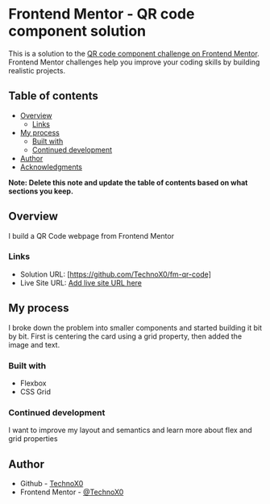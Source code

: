 # Frontend Mentor - QR code component solution

This is a solution to the [QR code component challenge on Frontend Mentor](https://www.frontendmentor.io/challenges/qr-code-component-iux_sIO_H). Frontend Mentor challenges help you improve your coding skills by building realistic projects. 

## Table of contents
- [Overview](#overview)
  - [Links](#links)
- [My process](#my-process)
  - [Built with](#built-with)
  - [Continued development](#continued-development)
- [Author](#author)
- [Acknowledgments](#acknowledgments)

**Note: Delete this note and update the table of contents based on what sections you keep.**

## Overview
I build a QR Code webpage from Frontend Mentor

### Links

- Solution URL: [https://github.com/TechnoX0/fm-qr-code]
- Live Site URL: [Add live site URL here](https://your-live-site-url.com)

## My process
I broke down the problem into smaller components and started building it bit by bit. First is centering the card using a grid property, then added the image and text.

### Built with

- Flexbox
- CSS Grid

### Continued development
I want to improve my layout and semantics and learn more about flex and grid properties

## Author

- Github - [TechnoX0](https://github.com/TechnoX0)
- Frontend Mentor - [@TechnoX0](https://www.frontendmentor.io/profile/TechnoX0)